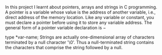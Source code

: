 In this project I learnt about pointers, arrays and strings in C programming.
A pointer is a variable whose value is the address of another variable, i.e., direct address of the memory location. Like any variable or constant, you must declare a pointer before using it to store any variable address. The general form of a pointer variable declaration is −

type *var-name;
Strings are actually one-dimensional array of characters terminated by a null character '\0'. Thus a null-terminated string contains the characters that comprise the string followed by a null.
